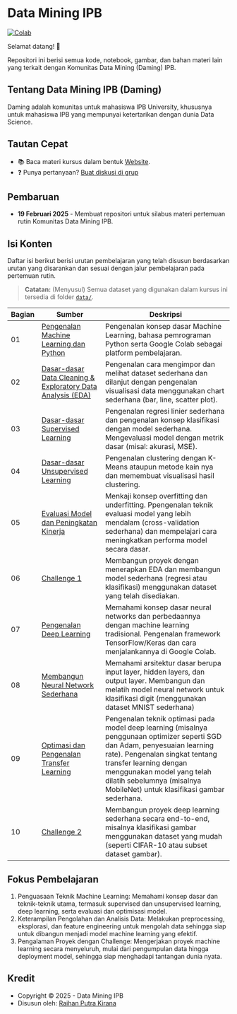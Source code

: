 # Data Mining IPB
[![Colab](https://colab.research.google.com/assets/colab-badge.svg)](https://colab.research.google.com/github/raihanpka/daming-ipb/blob/master)

Selamat datang! 👋

Repositori ini berisi semua kode, notebook, gambar, dan bahan materi lain yang terkait dengan Komunitas Data Mining (Daming) IPB.

## Tentang Data Mining IPB (Daming)

Daming adalah komunitas untuk mahasiswa IPB University, khususnya untuk mahasiswa IPB yang mempunyai ketertarikan dengan dunia Data Science.

## Tautan Cepat

* 📚 Baca materi kursus dalam bentuk [Website](https://dev.mrdbourke.com/zero-to-mastery-ml).
* ❓ Punya pertanyaan? [Buat diskusi di grup](https://chat.whatsapp.com/EJu7M2xUNliHMlnhXHwuN7)

## Pembaruan

* **19 Februari 2025** - Membuat repositori untuk silabus materi pertemuan rutin Komunitas Data Mining IPB.

## Isi Konten

Daftar isi berikut berisi urutan pembelajaran yang telah disusun berdasarkan urutan yang disarankan dan sesuai dengan jalur pembelajaran pada pertemuan rutin.

> **Catatan:** (Menyusul) Semua dataset yang digunakan dalam kursus ini tersedia di folder [`data/`](https://github.com/raihanpka/daming-ipb/tree/master/data).

| **Bagian** | **Sumber** | **Deskripsi** |
|-----|-----|-----| 
| 01 | [Pengenalan Machine Learning dan Python](https://github.com/raihanpka/daming-ipb/tree/master/materi/01-introduction-to-ml-and-python) | Pengenalan konsep dasar Machine Learning, bahasa pemrograman Python serta Google Colab sebagai platform pembelajaran. |
| 02 | [Dasar-dasar Data Cleaning & Exploratory Data Analysis (EDA)](https://github.com/raihanpka/daming-ipb/tree/master/materi/02-data-cleaning-and-eda) | Pengenalan cara mengimpor dan melihat dataset sederhana dan dilanjut dengan pengenalan visualisasi data menggunakan chart sederhana (bar, line, scatter plot). |
| 03 | [Dasar-dasar Supervised Learning](https://github.com/raihanpka/daming-ipb/tree/master/materi/03-supervised-learning) | Pengenalan regresi linier sederhana dan pengenalan konsep klasifikasi dengan model sederhana. Mengevaluasi model dengan metrik dasar (misal: akurasi, MSE). |
| 04 | [Dasar-dasar Unsupervised Learning](https://github.com/raihanpka/daming-ipb/tree/master/materi/04-unsupervised-learning) | Pengenalan clustering dengan K-Means ataupun metode kain nya dan memembuat visualisasi hasil clustering. |
| 05 | [Evaluasi Model dan Peningkatan Kinerja](https://github.com/raihanpka/daming-ipb/tree/master/materi/05-evaluate-model) | Menkaji konsep overfitting dan underfitting. Ppengenalan teknik evaluasi model yang lebih mendalam (cross-validation sederhana) dan mempelajari cara meningkatkan performa model secara dasar. |
| 06 | [Challenge 1](https://github.com/raihanpka/daming-ipb/tree/master/materi/challenge-1) | Membangun proyek dengan menerapkan EDA dan membangun model sederhana (regresi atau klasifikasi) menggunakan dataset yang telah disediakan. |
| 07 | [Pengenalan Deep Learning](https://github.com/raihanpka/daming-ipb/tree/master/materi/07-introduction-to-deep-learning) | Memahami konsep dasar neural networks dan perbedaannya dengan machine learning tradisional. Pengenalan framework TensorFlow/Keras dan cara menjalankannya di Google Colab. |
| 08 | [Membangun Neural Network Sederhana](https://github.com/raihanpka/daming-ipb/tree/master/materi/08-building-neural-network) | Memahami arsitektur dasar berupa input layer, hidden layers, dan output layer. Membangun dan melatih model neural network untuk klasifikasi digit (menggunakan dataset MNIST sederhana) |
| 09 | [Optimasi dan Pengenalan Transfer Learning](https://github.com/raihanpka/daming-ipb/tree/master/materi/09-optimization-and-transfer-learning) | Pengenalan teknik optimasi pada model deep learning (misalnya penggunaan optimizer seperti SGD dan Adam, penyesuaian learning rate). Pengenalan singkat tentang transfer learning dengan menggunakan model yang telah dilatih sebelumnya (misalnya MobileNet) untuk klasifikasi gambar sederhana. |
| 10 | [Challenge 2](https://github.com/raihanpka/daming-ipb/tree/master/materi/challenge-2) | Membangun proyek deep learning sederhana secara end-to-end, misalnya klasifikasi gambar menggunakan dataset yang mudah (seperti CIFAR-10 atau subset dataset gambar). |

## Fokus Pembelajaran

1. Penguasaan Teknik Machine Learning: Memahami konsep dasar dan teknik-teknik utama, termasuk supervised dan unsupervised learning, deep learning, serta evaluasi dan optimisasi model.
2. Keterampilan Pengolahan dan Analisis Data: Melakukan preprocessing, eksplorasi, dan feature engineering untuk mengolah data sehingga siap untuk dibangun menjadi model machine learning yang efektif.
3. Pengalaman Proyek dengan Challenge: Mengerjakan proyek machine learning secara menyeluruh, mulai dari pengumpulan data hingga deployment model, sehingga siap menghadapi tantangan dunia nyata.

## Kredit
- Copyright © 2025 - Data Mining IPB
- Disusun oleh: [Raihan Putra Kirana](https://instagram.com/raihanpka)

